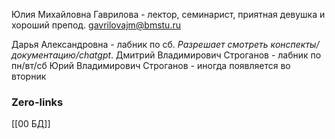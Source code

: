 
Юлия Михайловна Гаврилова - лектор, семинарист, приятная девушка и хороший препод.
gavrilovajm@bmstu.ru

Дарья Александровна - лабник по сб. *Разрешает смотреть конспекты/документацию/chatgpt*.
Дмитрий Владимирович Строганов - лабник по пн/вт/сб
Юрий Владимирович Строганов - иногда появляется во вторник 


### Zero-links
[[00 БД]]